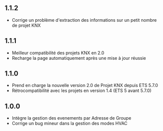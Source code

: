 ## 1.1.2
- Corrige un problème d'extraction des informations sur un petit nombre de projet KNX

## 1.1.1
- Meilleur compatibilité des projets KNX en 2.0
- Recharge la page automatiquement après une mise à jour réussie

## 1.1.0
- Prend en charge la nouvelle version 2.0 de Projet KNX depuis ETS 5.7.0
- Rétrocompatibilité avec les projets en version 1.4 (ETS 5 avant 5.7.0)

## 1.0.0 
- Intègre la gestion des evenements par Adresse de Groupe
- Corrige un bug mineur dans la gestion des modes HVAC
